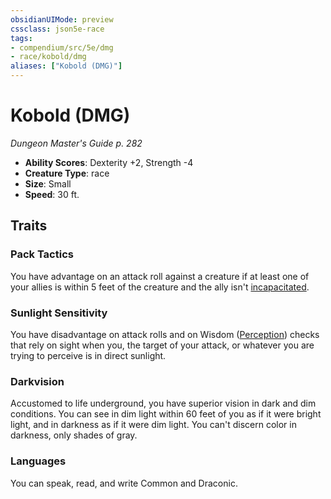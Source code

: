 ```yaml
---
obsidianUIMode: preview
cssclass: json5e-race
tags:
- compendium/src/5e/dmg
- race/kobold/dmg
aliases: ["Kobold (DMG)"]
---
```


# Kobold (DMG)
*Dungeon Master's Guide p. 282*

- **Ability Scores**: Dexterity +2, Strength -4
- **Creature Type**: race
- **Size**: Small
- **Speed**: 30 ft.


## Traits

### Pack Tactics

You have advantage on an attack roll against a creature if at least one of your allies is within 5 feet of the creature and the ally isn't [incapacitated](../../../Rules%20&%20Options/5e%20Rules/conditions.md##incapacitated).

### Sunlight Sensitivity

You have disadvantage on attack rolls and on Wisdom ([Perception](../../../Rules%20&%20Options/5e%20Rules/skills.md##Perception)) checks that rely on sight when you, the target of your attack, or whatever you are trying to perceive is in direct sunlight.

### Darkvision

Accustomed to life underground, you have superior vision in dark and dim conditions. You can see in dim light within 60 feet of you as if it were bright light, and in darkness as if it were dim light. You can't discern color in darkness, only shades of gray.

### Languages

You can speak, read, and write Common and Draconic.
